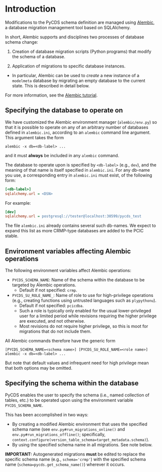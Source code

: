 # Introduction

Modifications to the PyCDS schema definition are managed using
[Alembic](https://alembic.sqlalchemy.org/), a database migration management
tool based on SQLAlchemy.

In short, Alembic supports and disciplines two processes of database schema change:

1. Creation of database migration scripts (Python programs) that modify the
   schema of a database.

2. Application of migrations to specific database instances.

- In particular, Alembic can be used to *create* a new instance of a ``modelmeta`` database by migrating an
  empty database to the current state. This is described in detail below.

For more information, see the [Alembic tutorial](https://alembic.sqlalchemy.org/en/latest/tutorial.html).

## Specifying the database to operate on

We have customized the Alembic environment manager (`alembic/env.py`) so that it is
possible to operate on any of an arbitrary number of databases defined in `alembic.ini`,
according to an `alembic` command line argument. This argument takes the form

```shell script
alembic -x db=<db-label> ...
```

and it must **always** be included in any `alembic` command.

The database to operate upon is specified by `<db-label>` (e.g., `dev`), and the meaning of that name is itself specified
in `alembic.ini`. For any db-name you use, a corresponding entry in `alembic.ini` must exist, of the following
form:

```ini
[<db-label>]
sqlalchemy.url = <DSN>
```

For example:

```ini
[dev]
sqlalchemy.url = postgresql://tester@localhost:30599/pycds_test
```

The file `alembic.ini` already contains several such db-names.
We expect to expand this list as more CRMP-type databases are added to the PCIC stable.

## Environment variables affecting Alembic operations

The following environment variables affect Alembic operations:

- `PYCDS_SCHEMA_NAME`: Name of the schema within the database to be targeted
  by Alembic operations.
   - Default if not specified: `crmp`.
- `PYCDS_SU_ROLE_NAME_`: Name of role to use for high-privilege operations
  (e.g., creating functions using untrusted languages such as `plypythonu`).
   - Default if not specified: `pcicdba`.
   - Such a role is typically only enabled for the usual lower-privileged user
     for a limited period while revisions requiring the higher privilege are
     executed, and not otherwise.
   - Most revisions do not require higher privilege, so this is moot for
     migrations that do not include them.

All Alembic commands therefore have the generic form

```shell script
[PYCDS_SCHEMA_NAME=<schema name>] [PYCDS_SU_ROLE_NAME=<role name>] alembic -x db=<db-label> ...
```

But note that default values and infrequent need for high privilege mean
that both options may be omitted.

## Specifying the schema within the database

PyCDS enables the user to specify the schema (i.e., named collection of tables, etc.) to be operated upon
using the environment variable `PYCDS_SCHEMA_NAME`.

This has been accomplished in two ways:

- By creating a modified Alembic environment that uses the specified schema name
  (see `env.py#run_migrations_online()` and `env.py#run_migrations_offline()`;
  specifically, `context.configure(version_table_schema=target_metadata.schema)`).
- By using the specified schema name in all migrations. See note below.

**IMPORTANT:** Autogenerated migrations **must** be edited to replace the specific schema name (e.g., `schema='crmp'`)
with the specified schema name (`schema=pycds.get_schema_name()`) wherever it occurs.

